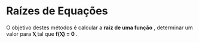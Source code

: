# Raízes de Equações

O objetivo destes métodos é calcular a **raiz de uma função** , determinar um valor para **Ⲭ** tal que **f(Ⲭ) = 0** .